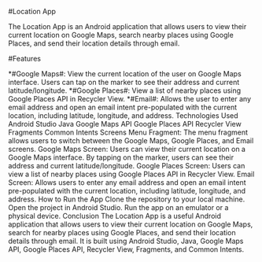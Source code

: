 #Location App

The Location App is an Android application that allows users to view their current location on Google Maps, search nearby places using Google Places, and send their location details through email.

#Features

*#Google Maps#: View the current location of the user on Google Maps interface. Users can tap on the marker to see their address and current latitude/longitude.
*#Google Places#: View a list of nearby places using Google Places API in Recycler View.
*#Email#: Allows the user to enter any email address and open an email intent pre-populated with the current location, including latitude, longitude, and address.
Technologies Used
Android Studio
Java
Google Maps API
Google Places API
Recycler View
Fragments
Common Intents
Screens
Menu Fragment: The menu fragment allows users to switch between the Google Maps, Google Places, and Email screens.
Google Maps Screen: Users can view their current location on a Google Maps interface. By tapping on the marker, users can see their address and current latitude/longitude.
Google Places Screen: Users can view a list of nearby places using Google Places API in Recycler View.
Email Screen: Allows users to enter any email address and open an email intent pre-populated with the current location, including latitude, longitude, and address.
How to Run the App
Clone the repository to your local machine.
Open the project in Android Studio.
Run the app on an emulator or a physical device.
Conclusion
The Location App is a useful Android application that allows users to view their current location on Google Maps, search for nearby places using Google Places, and send their location details through email. It is built using Android Studio, Java, Google Maps API, Google Places API, Recycler View, Fragments, and Common Intents.
